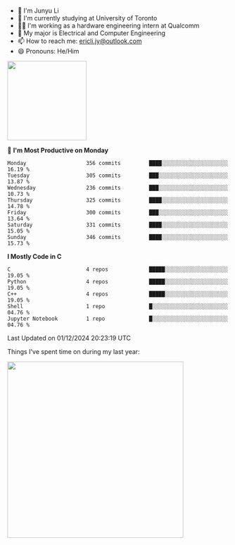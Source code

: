 ### 
- 👨 I'm Junyu Li
- 📖 I'm currently studying at University of Toronto
- 🧑‍💻 I'm working as a hardware engineering intern at Qualcomm
- 🌱 My major is Electrical and Computer Engineering
- 📫 How to reach me: ericli.jy@outlook.com
- 😄 Pronouns: He/Him

<p align="left">  
  <img height="180em" src="https://github-readme-stats-sigma-five-48.vercel.app/api?username=ericjyli&theme=tokyonight&show_icons=true&count_private=true&include_orgs=true" />
<!--  <img height="180em" src="https://github-readme-stats-sigma-five-48.vercel.app/api/top-langs/?username=ericjyli&theme=tokyonight&count_private=true&include_orgs=true&include_orgs=true&layout=compact" /> -->
</p>

<!--START_SECTION:waka-->
📅 **I'm Most Productive on Monday** 

```text
Monday                   356 commits         ████░░░░░░░░░░░░░░░░░░░░░   16.19 % 
Tuesday                  305 commits         ███░░░░░░░░░░░░░░░░░░░░░░   13.87 % 
Wednesday                236 commits         ███░░░░░░░░░░░░░░░░░░░░░░   10.73 % 
Thursday                 325 commits         ████░░░░░░░░░░░░░░░░░░░░░   14.78 % 
Friday                   300 commits         ███░░░░░░░░░░░░░░░░░░░░░░   13.64 % 
Saturday                 331 commits         ████░░░░░░░░░░░░░░░░░░░░░   15.05 % 
Sunday                   346 commits         ████░░░░░░░░░░░░░░░░░░░░░   15.73 % 
```


**I Mostly Code in C** 

```text
C                        4 repos             █████░░░░░░░░░░░░░░░░░░░░   19.05 % 
Python                   4 repos             █████░░░░░░░░░░░░░░░░░░░░   19.05 % 
C++                      4 repos             █████░░░░░░░░░░░░░░░░░░░░   19.05 % 
Shell                    1 repo              █░░░░░░░░░░░░░░░░░░░░░░░░   04.76 % 
Jupyter Notebook         1 repo              █░░░░░░░░░░░░░░░░░░░░░░░░   04.76 % 
```




 Last Updated on 01/12/2024 20:23:19 UTC
<!--END_SECTION:waka-->

<p> Things I've spent time on during my last year: </p>
<img height="400em" src="https://github-readme-stats-git-master-ericjyli.vercel.app/api/wakatime?username=ericjyli&layout=compact&theme=tokyonight" />

<!--
Here are some ideas to get you started:

- 🔭 I’m currently working on ...
- 🌱 I’m currently learning ...
- 👯 I’m looking to collaborate on ...
- 🤔 I’m looking for help with ...
- 💬 Ask me about ...
- 📫 How to reach me: ...
- 😄 Pronouns: ...
- ⚡ Fun fact: ...
-->
